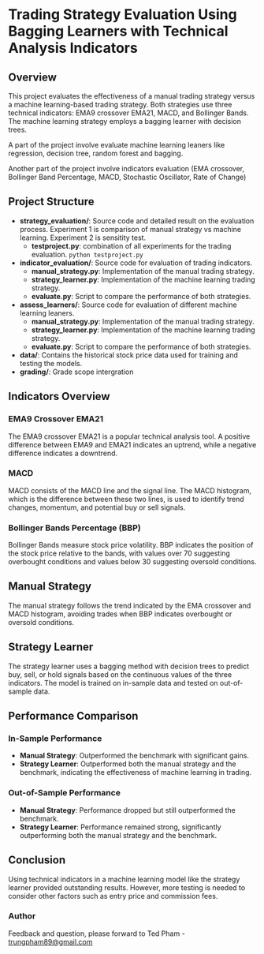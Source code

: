 # Trading Strategy Evaluation Using Bagging Learners with Technical Analysis Indicators

## Overview
This project evaluates the effectiveness of a manual trading strategy versus a machine learning-based trading strategy. Both strategies use three technical indicators: EMA9 crossover EMA21, MACD, and Bollinger Bands. The machine learning strategy employs a bagging learner with decision trees.

A part of the project involve evaluate machine learning leaners like regression, decision tree, random forest and bagging.

Another part of the project involve indicators evaluation (EMA crossover, Bollinger Band Percentage, MACD, Stochastic Oscillator, Rate of Change)


## Project Structure
- **strategy_evaluation/**: Source code and detailed result on the evaluation process. Experiment 1 is comparison of manual strategy vs machine learning. Experiment 2 is sensitity test.
  - **testproject.py**: combination of all experiments for the trading evaluation. ```python testproject.py ```
- **indicator_evaluation/**: Source code for evaluation of trading indicators.
  - **manual_strategy.py**: Implementation of the manual trading strategy.
  - **strategy_learner.py**: Implementation of the machine learning trading strategy.
  - **evaluate.py**: Script to compare the performance of both strategies.
- **assess_learners/**: Source code for evaluation of different machine learning leaners.
  - **manual_strategy.py**: Implementation of the manual trading strategy.
  - **strategy_learner.py**: Implementation of the machine learning trading strategy.
  - **evaluate.py**: Script to compare the performance of both strategies.
- **data/**: Contains the historical stock price data used for training and testing the models.
- **grading/**: Grade scope intergration

## Indicators Overview
### EMA9 Crossover EMA21
The EMA9 crossover EMA21 is a popular technical analysis tool. A positive difference between EMA9 and EMA21 indicates an uptrend, while a negative difference indicates a downtrend.

### MACD
MACD consists of the MACD line and the signal line. The MACD histogram, which is the difference between these two lines, is used to identify trend changes, momentum, and potential buy or sell signals.

### Bollinger Bands Percentage (BBP)
Bollinger Bands measure stock price volatility. BBP indicates the position of the stock price relative to the bands, with values over 70 suggesting overbought conditions and values below 30 suggesting oversold conditions.

## Manual Strategy
The manual strategy follows the trend indicated by the EMA crossover and MACD histogram, avoiding trades when BBP indicates overbought or oversold conditions.

## Strategy Learner
The strategy learner uses a bagging method with decision trees to predict buy, sell, or hold signals based on the continuous values of the three indicators. The model is trained on in-sample data and tested on out-of-sample data.

## Performance Comparison
### In-Sample Performance
- **Manual Strategy**: Outperformed the benchmark with significant gains.
- **Strategy Learner**: Outperformed both the manual strategy and the benchmark, indicating the effectiveness of machine learning in trading.

### Out-of-Sample Performance
- **Manual Strategy**: Performance dropped but still outperformed the benchmark.
- **Strategy Learner**: Performance remained strong, significantly outperforming both the manual strategy and the benchmark.

## Conclusion
Using technical indicators in a machine learning model like the strategy learner provided outstanding results. However, more testing is needed to consider other factors such as entry price and commission fees.



### Author
Feedback and question, please forward to Ted Pham - trungpham89@gmail.com